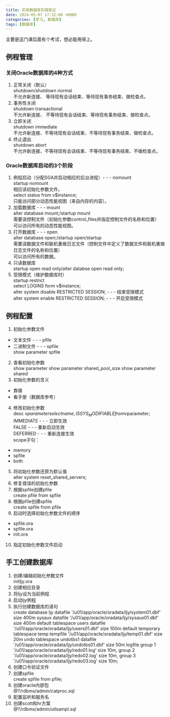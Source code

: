 ```yaml
---
title: 实用数据库实践笔记
date: 2024-05-07 17:32:00 +0800
categories: [学习, 数据库]
tags: [数据库]
---
```


主要是这门课后面有个考试，想必能用得上。

## 例程管理
### 关闭Oracle数据库的4种方式
1. 正常关闭（默认）  
shutdown/shutdown normal  
不允许新连接、 等待现有会话结束、等待现有事务结束、做检查点。
1. 事务性关闭  
shutdown transactional  
不允许新连接、 不等待现有会话结束、等待现有事务结束、做检查点。
1. 立即关闭  
shutdown immediate  
不允许新连接、不等待现有会话结束、不等待现有事务结束、做检查点。
1. 终止退出  
shutdown abort  
不允许新连接、不等待现有会话结束、不等待现有事务结束、不做检查点。

### Oracle数据库启动的3个阶段
1. 例程启动（分配SGA并启动相应的后台进程）- - - nomount  
startup nomount  
相应读初始化参数文件。  
select status from v$instance;  
只能访问部分动态性能视图（来自内存的内容）。  
2. 加载数据库 - - - mount  
alter database mount;/startup mount  
需要读控制文件（初始化参数control_files并指定控制文件的名称和位置）  
可以访问所有的动态性能视图。
3. 打开数据库 - - - open  
alter database open;/startup open/startup  
需要读数据文件和联机重做日志文件（控制文件中定义了数据文件和联机重做日志文件的名称和位置）  
可以访问所有的数据。
4. 只读数据库  
startup open read only/alter databse open read only;
5. 受限模式（维护数据库时）  
startup restrict  
select LOGINS form v$instance;  
alter system disable RESTRICTED SESSION; - - - 结束受限模式  
alter system enable RESTRICTED SESSION; - - - 开启受限模式

## 例程配置
1. 初始化参数文件  
- 文本文件 - - - pfile  
- 二进制文件 - - - spfile  
show parameter spfile  
2. 查看初始化参数  
show parameter
show parameter shared_pool_size
show parameter shared  
3. 初始化参数的含义  
- 靠猜
- 看手册（数据库参考）  
4. 修改初始化参数  
desc v$parameter  
select name, ISSYS_MODIFIABLE from v$parameter;  
IMMEDIATE - - - 立即生效  
FALSE - - - 重新启动生效  
DEFERRED - - - 重新连接生效  
scope子句：
- memory
- spfile
- both
5. 将初始化参数还原为默认值  
alter system reset_shared_servers;  
6. 修复错误的初始化参数
7. 根据spfile创建pfile  
create pfile from spfile  
8. 根据pfile创建spfile  
create spfile from pfile
9. 启动时选择初始化参数文件的顺序  
- spfile<sid>.ora
- spfile.ora
- init<sid>.ora
10. 指定初始化参数文件启动

## 手工创建数据库
1. 创建/编辑初始化参数文件    
initljy.ora
2. 创建相应目录  
3. 将ljy设为当前例程
4. 启动ljy例程
5. 执行创建数据库的语句    
create database ljy
datafile '/u01/app/oracle/oradata/ljy/system01.dbf' size 400m
sysaux datafile '/u01/app/oracle/oradata/ljy/sysaux01.dbf' size 400m
default tablespace users datafile '/u01/app/oracle/oradata/ljy/users01.dbf' size 100m
default temporary tablespace temp tempfile '/u01/app/oracle/oradata/ljy/temp01.dbf' size 20m
undo tablespace undotbs1 datafile '/u01/app/oracle/oradata/ljy/undotbs01.dbf' size 50m
logfile
group 1 '/u01/app/oracle/oradata/ljy/redo01.log' size 10m,
group 2 '/u01/app/oracle/oradata/ljy/redo02.log' size 10m,
group 3 '/u01/app/oracle/oradata/ljy/redo03.log' size 10m;
6. 创建口令验证文件
7. 创建spfile  
create spfile from pfile;
8. 创建oracle内部包  
@?/rdbms/admin/catproc.sql
9. 配置监听和服务名
10. 创建scott和hr方案  
@?/rdbms/admin/utlsampl.sql